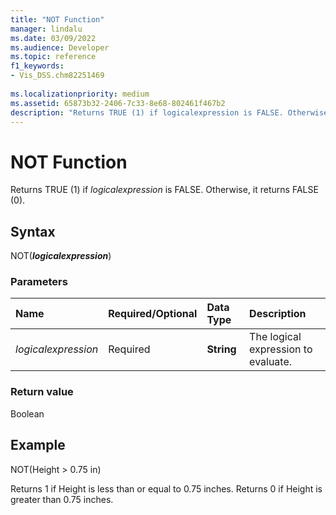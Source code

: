 ```yaml
---
title: "NOT Function" 
manager: lindalu
ms.date: 03/09/2022
ms.audience: Developer
ms.topic: reference
f1_keywords:
- Vis_DSS.chm82251469
 
ms.localizationpriority: medium
ms.assetid: 65873b32-2406-7c33-8e68-802461f467b2
description: "Returns TRUE (1) if logicalexpression is FALSE. Otherwise, it returns FALSE (0)."
---
```


# NOT Function

Returns TRUE (1) if _logicalexpression_ is FALSE. Otherwise, it returns FALSE (0).
  
## Syntax

NOT(**_logicalexpression_**)
  
### Parameters

|**Name**|**Required/Optional**|**Data Type**|**Description**|
|:-----|:-----|:-----|:-----|
| _logicalexpression_ <br/> |Required  <br/> |**String** <br/> |The logical expression to evaluate. |

### Return value

Boolean
  
## Example

NOT(Height \> 0.75 in)
  
Returns 1 if Height is less than or equal to 0.75 inches. Returns 0 if Height is greater than 0.75 inches.
